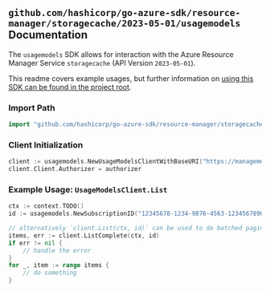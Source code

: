 
## `github.com/hashicorp/go-azure-sdk/resource-manager/storagecache/2023-05-01/usagemodels` Documentation

The `usagemodels` SDK allows for interaction with the Azure Resource Manager Service `storagecache` (API Version `2023-05-01`).

This readme covers example usages, but further information on [using this SDK can be found in the project root](https://github.com/hashicorp/go-azure-sdk/tree/main/docs).

### Import Path

```go
import "github.com/hashicorp/go-azure-sdk/resource-manager/storagecache/2023-05-01/usagemodels"
```


### Client Initialization

```go
client := usagemodels.NewUsageModelsClientWithBaseURI("https://management.azure.com")
client.Client.Authorizer = authorizer
```


### Example Usage: `UsageModelsClient.List`

```go
ctx := context.TODO()
id := usagemodels.NewSubscriptionID("12345678-1234-9876-4563-123456789012")

// alternatively `client.List(ctx, id)` can be used to do batched pagination
items, err := client.ListComplete(ctx, id)
if err != nil {
	// handle the error
}
for _, item := range items {
	// do something
}
```
